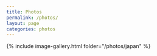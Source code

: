 ```yaml
---
title: Photos
permalink: /photos/
layout: page
categories: photos
---
```


{% include image-gallery.html folder="/photos/japan" %}
